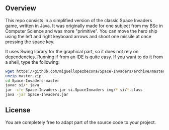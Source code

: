 ## Overview
This repo consists in a simplified version of the classic Space Invaders game, written in Java. It was originally made for one subject from my BSc in Computer Science and was more "primitive". You can move the hero ship using the left and right keyboard arrows and shoot one missile at once pressing the space key.

It uses Swing library for the graphical part, so it does not rely on dependencies. Running if from an IDE is quite easy. If you want to do it from a shell, type the following:
```bash
wget https://github.com/miguellopezbecona/Space-Invaders/archive/master.zip
unzip master.zip
cd Space-Invaders-master
javac si/*.java
jar -cfe Space-Invaders.jar si.SpaceInvaders img/* si/*.class
java -jar Space-Invaders.jar
```

## License
You are completely free to adapt part of the source code to your project.


